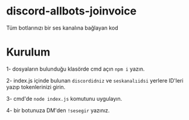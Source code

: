 # discord-allbots-joinvoice
Tüm botlarınızı bir ses kanalına bağlayan kod


# Kurulum

1- dosyaların bulunduğu klasörde cmd açın ``npm i`` yazın.

2- index.js içinde bulunan ``discordidniz`` ve ``seskanalıidsi`` yerlere ID'leri yazıp tokenlerinizi girin.

3- cmd'de ``node index.js`` komutunu uygulayın.

4- bir botunuza DM'den ``!sesegir`` yazınız.
